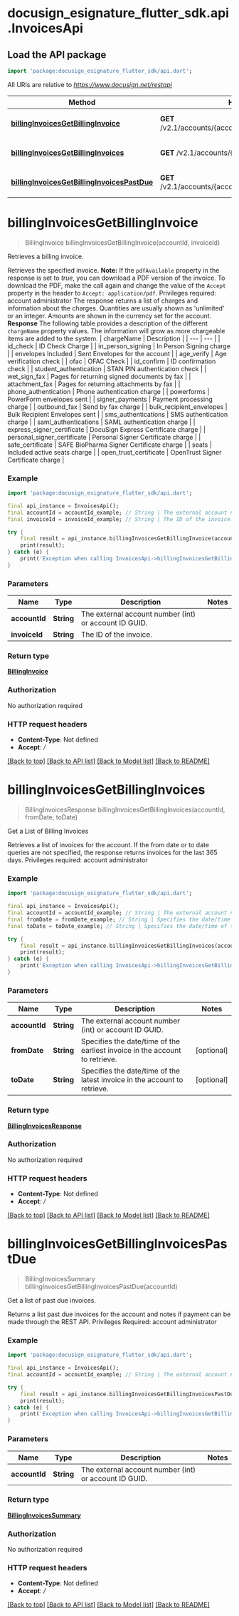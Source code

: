 # docusign_esignature_flutter_sdk.api.InvoicesApi

## Load the API package
```dart
import 'package:docusign_esignature_flutter_sdk/api.dart';
```

All URIs are relative to *https://www.docusign.net/restapi*

Method | HTTP request | Description
------------- | ------------- | -------------
[**billingInvoicesGetBillingInvoice**](InvoicesApi.md#billinginvoicesgetbillinginvoice) | **GET** /v2.1/accounts/{accountId}/billing_invoices/{invoiceId} | Retrieves a billing invoice.
[**billingInvoicesGetBillingInvoices**](InvoicesApi.md#billinginvoicesgetbillinginvoices) | **GET** /v2.1/accounts/{accountId}/billing_invoices | Get a List of Billing Invoices
[**billingInvoicesGetBillingInvoicesPastDue**](InvoicesApi.md#billinginvoicesgetbillinginvoicespastdue) | **GET** /v2.1/accounts/{accountId}/billing_invoices_past_due | Get a list of past due invoices.


# **billingInvoicesGetBillingInvoice**
> BillingInvoice billingInvoicesGetBillingInvoice(accountId, invoiceId)

Retrieves a billing invoice.

Retrieves the specified invoice.  **Note:** If the `pdfAvailable` property in the response is set to *true*, you can download a PDF version of the invoice. To download the PDF, make the call again and change the value of the `Accept` property in the header to `Accept: application/pdf`.  Privileges required: account administrator  The response returns a list of charges and information about the charges. Quantities are usually shown as 'unlimited' or an integer. Amounts are shown in the currency set for the account.  **Response** The following table provides a description of the different `chargeName` property values. The information will grow as more chargeable items are added to the system.  | chargeName | Description | | --- | --- | | id_check | ID Check Charge | | in_person_signing | In Person Signing charge | | envelopes Included | Sent Envelopes for the account | | age_verify | Age verification check | | ofac | OFAC Check | | id_confirm | ID confirmation check | | student_authentication | STAN PIN authentication check | | wet_sign_fax | Pages for returning signed documents by fax | | attachment_fax | Pages for returning attachments by fax | | phone_authentication | Phone authentication charge | | powerforms | PowerForm envelopes sent | | signer_payments | Payment processing charge | | outbound_fax | Send by fax charge | | bulk_recipient_envelopes | Bulk Recipient Envelopes sent | | sms_authentications | SMS authentication charge | | saml_authentications | SAML authentication charge | | express_signer_certificate | DocuSign Express Certificate charge | | personal_signer_certificate | Personal Signer Certificate charge | | safe_certificate | SAFE BioPharma Signer Certificate charge | | seats | Included active seats charge | | open_trust_certificate | OpenTrust Signer Certificate charge |

### Example
```dart
import 'package:docusign_esignature_flutter_sdk/api.dart';

final api_instance = InvoicesApi();
final accountId = accountId_example; // String | The external account number (int) or account ID GUID.
final invoiceId = invoiceId_example; // String | The ID of the invoice.

try {
    final result = api_instance.billingInvoicesGetBillingInvoice(accountId, invoiceId);
    print(result);
} catch (e) {
    print('Exception when calling InvoicesApi->billingInvoicesGetBillingInvoice: $e\n');
}
```

### Parameters

Name | Type | Description  | Notes
------------- | ------------- | ------------- | -------------
 **accountId** | **String**| The external account number (int) or account ID GUID. | 
 **invoiceId** | **String**| The ID of the invoice. | 

### Return type

[**BillingInvoice**](BillingInvoice.md)

### Authorization

No authorization required

### HTTP request headers

 - **Content-Type**: Not defined
 - **Accept**: */*

[[Back to top]](#) [[Back to API list]](../README.md#documentation-for-api-endpoints) [[Back to Model list]](../README.md#documentation-for-models) [[Back to README]](../README.md)

# **billingInvoicesGetBillingInvoices**
> BillingInvoicesResponse billingInvoicesGetBillingInvoices(accountId, fromDate, toDate)

Get a List of Billing Invoices

Retrieves a list of invoices for the account. If the from date or to date queries are not specified, the response returns invoices for the last 365 days.  Privileges required: account administrator 

### Example
```dart
import 'package:docusign_esignature_flutter_sdk/api.dart';

final api_instance = InvoicesApi();
final accountId = accountId_example; // String | The external account number (int) or account ID GUID.
final fromDate = fromDate_example; // String | Specifies the date/time of the earliest invoice in the account to retrieve.
final toDate = toDate_example; // String | Specifies the date/time of the latest invoice in the account to retrieve.

try {
    final result = api_instance.billingInvoicesGetBillingInvoices(accountId, fromDate, toDate);
    print(result);
} catch (e) {
    print('Exception when calling InvoicesApi->billingInvoicesGetBillingInvoices: $e\n');
}
```

### Parameters

Name | Type | Description  | Notes
------------- | ------------- | ------------- | -------------
 **accountId** | **String**| The external account number (int) or account ID GUID. | 
 **fromDate** | **String**| Specifies the date/time of the earliest invoice in the account to retrieve. | [optional] 
 **toDate** | **String**| Specifies the date/time of the latest invoice in the account to retrieve. | [optional] 

### Return type

[**BillingInvoicesResponse**](BillingInvoicesResponse.md)

### Authorization

No authorization required

### HTTP request headers

 - **Content-Type**: Not defined
 - **Accept**: */*

[[Back to top]](#) [[Back to API list]](../README.md#documentation-for-api-endpoints) [[Back to Model list]](../README.md#documentation-for-models) [[Back to README]](../README.md)

# **billingInvoicesGetBillingInvoicesPastDue**
> BillingInvoicesSummary billingInvoicesGetBillingInvoicesPastDue(accountId)

Get a list of past due invoices.

Returns a list past due invoices for the account and notes if payment can be made through the REST API.   Privileges Required: account administrator

### Example
```dart
import 'package:docusign_esignature_flutter_sdk/api.dart';

final api_instance = InvoicesApi();
final accountId = accountId_example; // String | The external account number (int) or account ID GUID.

try {
    final result = api_instance.billingInvoicesGetBillingInvoicesPastDue(accountId);
    print(result);
} catch (e) {
    print('Exception when calling InvoicesApi->billingInvoicesGetBillingInvoicesPastDue: $e\n');
}
```

### Parameters

Name | Type | Description  | Notes
------------- | ------------- | ------------- | -------------
 **accountId** | **String**| The external account number (int) or account ID GUID. | 

### Return type

[**BillingInvoicesSummary**](BillingInvoicesSummary.md)

### Authorization

No authorization required

### HTTP request headers

 - **Content-Type**: Not defined
 - **Accept**: */*

[[Back to top]](#) [[Back to API list]](../README.md#documentation-for-api-endpoints) [[Back to Model list]](../README.md#documentation-for-models) [[Back to README]](../README.md)

